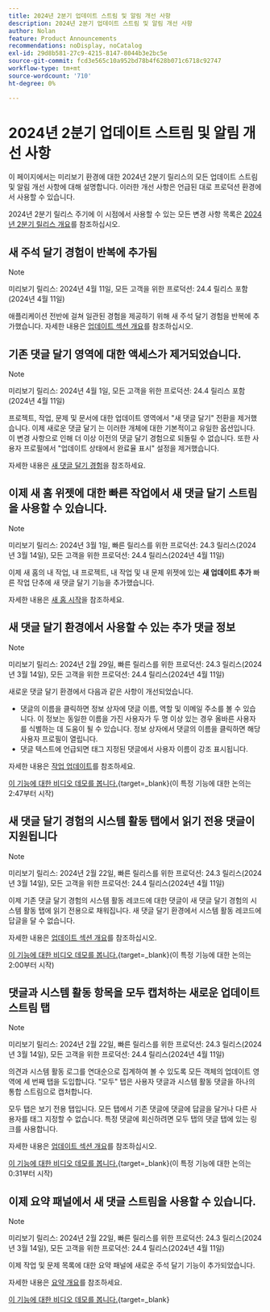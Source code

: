 ```yaml
---
title: 2024년 2분기 업데이트 스트림 및 알림 개선 사항
description: 2024년 2분기 업데이트 스트림 및 알림 개선 사항
author: Nolan
feature: Product Announcements
recommendations: noDisplay, noCatalog
exl-id: 29d8b581-27c9-4215-8147-8044b3e2bc5e
source-git-commit: fcd3e565c10a952bd78b4f628b071c6718c92747
workflow-type: tm+mt
source-wordcount: '710'
ht-degree: 0%

---
```


# 2024년 2분기 업데이트 스트림 및 알림 개선 사항

이 페이지에서는 미리보기 환경에 대한 2024년 2분기 릴리스의 모든 업데이트 스트림 및 알림 개선 사항에 대해 설명합니다. 이러한 개선 사항은 언급된 대로 프로덕션 환경에서 사용할 수 있습니다.

2024년 2분기 릴리스 주기에 이 시점에서 사용할 수 있는 모든 변경 사항 목록은 [2024년 2분기 릴리스 개요](/help/quicksilver/product-announcements/product-releases/24-q2-release-activity/24-q2-release-overview.md)를 참조하십시오.

## 새 주석 달기 경험이 반복에 추가됨

>[!NOTE]
>
>미리보기 릴리스: 2024년 4월 11일, 모든 고객을 위한 프로덕션: 24.4 릴리스 포함(2024년 4월 11일)

애플리케이션 전반에 걸쳐 일관된 경험을 제공하기 위해 새 주석 달기 경험을 반복에 추가했습니다. 자세한 내용은 [업데이트 섹션 개요](/help/quicksilver/workfront-basics/updating-work-items-and-viewing-updates/updates-tab-overview.md)를 참조하십시오.

## 기존 댓글 달기 영역에 대한 액세스가 제거되었습니다.

>[!NOTE]
>
>미리보기 릴리스: 2024년 4월 1일, 모든 고객을 위한 프로덕션: 24.4 릴리스 포함(2024년 4월 11일)

프로젝트, 작업, 문제 및 문서에 대한 업데이트 영역에서 &quot;새 댓글 달기&quot; 전환을 제거했습니다. 이제 새로운 댓글 달기 는 이러한 개체에 대한 기본적이고 유일한 옵션입니다. 이 변경 사항으로 인해 더 이상 이전의 댓글 달기 경험으로 되돌릴 수 없습니다. 또한 사용자 프로필에서 &quot;업데이트 상태에서 완료율 표시&quot; 설정을 제거했습니다.

자세한 내용은 [새 댓글 달기 경험](/help/quicksilver/product-announcements/betas/new-commenting-experience-beta/unified-commenting-experience.md)을 참조하세요.

## 이제 새 홈 위젯에 대한 빠른 작업에서 새 댓글 달기 스트림을 사용할 수 있습니다.

>[!NOTE]
>
>미리보기 릴리스: 2024년 3월 1일, 빠른 릴리스를 위한 프로덕션: 24.3 릴리스(2024년 3월 14일), 모든 고객을 위한 프로덕션: 24.4 릴리스(2024년 4월 11일)

이제 새 홈의 내 작업, 내 프로젝트, 내 작업 및 내 문제 위젯에 있는 **새 업데이트 추가** 빠른 작업 단추에 새 댓글 달기 기능을 추가했습니다.

자세한 내용은 [새 홈 시작](/help/quicksilver/workfront-basics/using-home/new-home/get-started-with-new-home.md)을 참조하세요.

## 새 댓글 달기 환경에서 사용할 수 있는 추가 댓글 정보

>[!NOTE]
>
>미리보기 릴리스: 2024년 2월 29일, 빠른 릴리스를 위한 프로덕션: 24.3 릴리스(2024년 3월 14일), 모든 고객을 위한 프로덕션: 24.4 릴리스(2024년 4월 11일)

새로운 댓글 달기 환경에서 다음과 같은 사항이 개선되었습니다.

* 댓글의 이름을 클릭하면 정보 상자에 댓글 이름, 역할 및 이메일 주소를 볼 수 있습니다. 이 정보는 동일한 이름을 가진 사용자가 두 명 이상 있는 경우 올바른 사용자를 식별하는 데 도움이 될 수 있습니다. 정보 상자에서 댓글의 이름을 클릭하면 해당 사용자 프로필이 열립니다.
* 댓글 텍스트에 언급되면 태그 지정된 댓글에서 사용자 이름이 강조 표시됩니다.

자세한 내용은 [작업 업데이트](/help/quicksilver/workfront-basics/updating-work-items-and-viewing-updates/update-work.md)를 참조하세요.

[이 기능에 대한 비디오 데모를 봅니다.](https://video.tv.adobe.com/v/3427992/){target=_blank}(이 특정 기능에 대한 논의는 2:47부터 시작)

## 새 댓글 달기 경험의 시스템 활동 탭에서 읽기 전용 댓글이 지원됩니다

>[!NOTE]
>
>미리보기 릴리스: 2024년 2월 22일, 빠른 릴리스를 위한 프로덕션: 24.3 릴리스(2024년 3월 14일), 모든 고객을 위한 프로덕션: 24.4 릴리스(2024년 4월 11일)

이제 기존 댓글 달기 경험의 시스템 활동 레코드에 대한 댓글이 새 댓글 달기 경험의 시스템 활동 탭에 읽기 전용으로 채워집니다. 새 댓글 달기 환경에서 시스템 활동 레코드에 답글을 달 수 없습니다.

자세한 내용은 [업데이트 섹션 개요](/help/quicksilver/workfront-basics/updating-work-items-and-viewing-updates/updates-tab-overview.md)를 참조하십시오.

[이 기능에 대한 비디오 데모를 봅니다.](https://video.tv.adobe.com/v/3427992/){target=_blank}(이 특정 기능에 대한 논의는 2:00부터 시작)

## 댓글과 시스템 활동 항목을 모두 캡처하는 새로운 업데이트 스트림 탭

>[!NOTE]
>
>미리보기 릴리스: 2024년 2월 22일, 빠른 릴리스를 위한 프로덕션: 24.3 릴리스(2024년 3월 14일), 모든 고객을 위한 프로덕션: 24.4 릴리스(2024년 4월 11일)

의견과 시스템 활동 로그를 연대순으로 집계하여 볼 수 있도록 모든 객체의 업데이트 영역에 세 번째 탭을 도입합니다. &quot;모두&quot; 탭은 사용자 댓글과 시스템 활동 댓글을 하나의 통합 스트림으로 캡처합니다.

모두 탭은 보기 전용 탭입니다. 모든 탭에서 기존 댓글에 댓글에 답글을 달거나 다른 사용자를 태그 지정할 수 없습니다. 특정 댓글에 회신하려면 모두 탭의 댓글 탭에 있는 링크를 사용합니다.

자세한 내용은 [업데이트 섹션 개요](/help/quicksilver/workfront-basics/updating-work-items-and-viewing-updates/updates-tab-overview.md)를 참조하십시오.

[이 기능에 대한 비디오 데모를 봅니다.](https://video.tv.adobe.com/v/3427992/){target=_blank}(이 특정 기능에 대한 논의는 0:31부터 시작)

## 이제 요약 패널에서 새 댓글 스트림을 사용할 수 있습니다.

>[!NOTE]
>
>미리보기 릴리스: 2024년 2월 22일, 빠른 릴리스를 위한 프로덕션: 24.3 릴리스(2024년 3월 14일), 모든 고객을 위한 프로덕션: 24.4 릴리스(2024년 4월 11일)

이제 작업 및 문제 목록에 대한 요약 패널에 새로운 주석 달기 기능이 추가되었습니다.

자세한 내용은 [요약 개요](/help/quicksilver/workfront-basics/the-new-workfront-experience/summary-overview.md)를 참조하세요.

[이 기능에 대한 비디오 데모를 봅니다.](https://video.tv.adobe.com/v/3427991/){target=_blank}
